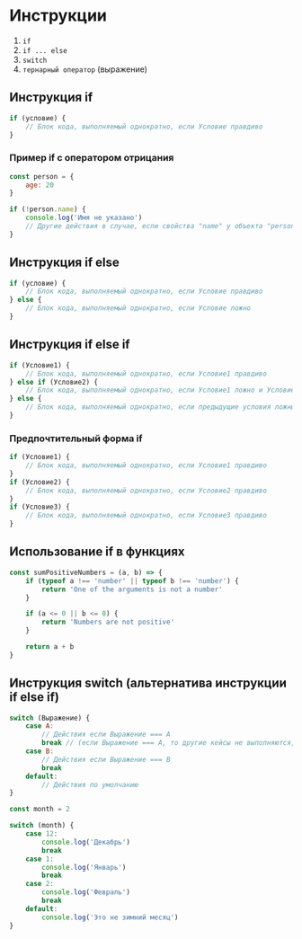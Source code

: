 # Инструкции

1. `if`
2. `if ... else`
3. `switch`
4. `тернарный оператор` (выражение)

## Инструкция if

```JavaScript
if (условие) {
	// Блок кода, выполняемый однократно, если Условие правдиво
}
```

### Пример if с оператором отрицания

```JavaScript
const person = {
	age: 20
}

if (!person.name) {
	console.log('Имя не указано')
	// Другие действия в случае, если свойства "name" у объекта "person" нету
}
```

## Инструкция if else

```JavaScript
if (условие) {
	// Блок кода, выполняемый однократно, если Условие правдиво
} else {
	// Блок кода, выполняемый однократно, если Условие ложно
}
```

## Инструкция if else if

```JavaScript
if (Условие1) {
	// Блок кода, выполняемый однократно, если Условие1 правдиво
} else if (Условие2) {
	// Блок кода, выполняемый однократно, если Условие1 ложно и Условие2 правдиво
} else {
	// Блок кода, выполняемый однократно, если предыдущие условия ложны
}
```

### Предпочтительный форма if

```JavaScript
if (Условие1) {
	// Блок кода, выполняемый однократно, если Условие1 правдиво
} 
if (Условие2) {
	// Блок кода, выполняемый однократно, если Условие2 правдиво
} 
if (Условие3) {
	// Блок кода, выполняемый однократно, если Условие3 правдиво
}
```

## Использование if в функциях

```JavaScript
const sumPositiveNumbers = (a, b) => {
	if (typeof a !== 'number' || typeof b !== 'number') {
		return 'One of the arguments is not a number'
	}

	if (a <= 0 || b <= 0) {
		return 'Numbers are not positive'
	}

	return a + b
}
```

## Инструкция switch (альтернатива инструкции if else if)

```JavaScript
switch (Выражение) {
	case A:
		// Действия если Выражение === А
		break // (если Выражение === А, то другие кейсы не выполняются, инструкция завершается)
	case B:
		// Действия если Выражение === В
		break
	default:
		// Действия по умолчанию
}
```

```JavaScript
const month = 2

switch (month) {
	case 12:
		console.log('Декабрь')
		break
	case 1:
		console.log('Январь')
		break
	case 2:
		console.log('Февраль')
		break
	default:
		console.log('Это не зимний месяц')
}
```